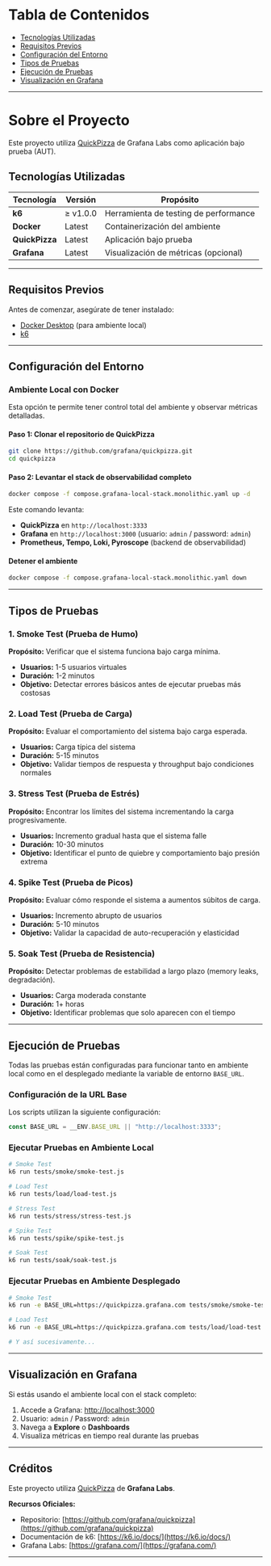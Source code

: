 # Tabla de Contenidos

- [Tecnologías Utilizadas](#tecnologías-utilizadas)
- [Requisitos Previos](#requisitos-previos)
- [Configuración del Entorno](#configuración-del-entorno)
- [Tipos de Pruebas](#tipos-de-pruebas)
- [Ejecución de Pruebas](#ejecución-de-pruebas)
- [Visualización en Grafana](#visualización-en-grafana)

---

# Sobre el Proyecto

Este proyecto utiliza [QuickPizza](https://github.com/grafana/quickpizza) de Grafana Labs como aplicación bajo prueba (AUT).

## Tecnologías Utilizadas

| Tecnología     | Versión  | Propósito                             |
| -------------- | -------- | ------------------------------------- |
| **k6**         | ≥ v1.0.0 | Herramienta de testing de performance |
| **Docker**     | Latest   | Containerización del ambiente         |
| **QuickPizza** | Latest   | Aplicación bajo prueba                |
| **Grafana**    | Latest   | Visualización de métricas (opcional)  |

---

## Requisitos Previos

Antes de comenzar, asegúrate de tener instalado:

- [Docker Desktop](https://www.docker.com/products/docker-desktop) (para ambiente local)
- [k6](https://k6.io/docs/getting-started/installation/)

---

## Configuración del Entorno

### Ambiente Local con Docker

Esta opción te permite tener control total del ambiente y observar métricas detalladas.

#### Paso 1: Clonar el repositorio de QuickPizza

```bash
git clone https://github.com/grafana/quickpizza.git
cd quickpizza
```

#### Paso 2: Levantar el stack de observabilidad completo

```bash
docker compose -f compose.grafana-local-stack.monolithic.yaml up -d
```

Este comando levanta:

- **QuickPizza** en `http://localhost:3333`
- **Grafana** en `http://localhost:3000` (usuario: `admin` / password: `admin`)
- **Prometheus, Tempo, Loki, Pyroscope** (backend de observabilidad)

#### Detener el ambiente

```bash
docker compose -f compose.grafana-local-stack.monolithic.yaml down
```

---

## Tipos de Pruebas

### 1. **Smoke Test** (Prueba de Humo)

**Propósito:** Verificar que el sistema funciona bajo carga mínima.

- **Usuarios:** 1-5 usuarios virtuales
- **Duración:** 1-2 minutos
- **Objetivo:** Detectar errores básicos antes de ejecutar pruebas más costosas

### 2. **Load Test** (Prueba de Carga)

**Propósito:** Evaluar el comportamiento del sistema bajo carga esperada.

- **Usuarios:** Carga típica del sistema
- **Duración:** 5-15 minutos
- **Objetivo:** Validar tiempos de respuesta y throughput bajo condiciones normales

### 3. **Stress Test** (Prueba de Estrés)

**Propósito:** Encontrar los límites del sistema incrementando la carga progresivamente.

- **Usuarios:** Incremento gradual hasta que el sistema falle
- **Duración:** 10-30 minutos
- **Objetivo:** Identificar el punto de quiebre y comportamiento bajo presión extrema

### 4. **Spike Test** (Prueba de Picos)

**Propósito:** Evaluar cómo responde el sistema a aumentos súbitos de carga.

- **Usuarios:** Incremento abrupto de usuarios
- **Duración:** 5-10 minutos
- **Objetivo:** Validar la capacidad de auto-recuperación y elasticidad

### 5. **Soak Test** (Prueba de Resistencia)

**Propósito:** Detectar problemas de estabilidad a largo plazo (memory leaks, degradación).

- **Usuarios:** Carga moderada constante
- **Duración:** 1+ horas
- **Objetivo:** Identificar problemas que solo aparecen con el tiempo

---

## Ejecución de Pruebas

Todas las pruebas están configuradas para funcionar tanto en ambiente local como en el desplegado mediante la variable de entorno `BASE_URL`.

### Configuración de la URL Base

Los scripts utilizan la siguiente configuración:

```javascript
const BASE_URL = __ENV.BASE_URL || "http://localhost:3333";
```

### Ejecutar Pruebas en Ambiente Local

```bash
# Smoke Test
k6 run tests/smoke/smoke-test.js

# Load Test
k6 run tests/load/load-test.js

# Stress Test
k6 run tests/stress/stress-test.js

# Spike Test
k6 run tests/spike/spike-test.js

# Soak Test
k6 run tests/soak/soak-test.js
```

### Ejecutar Pruebas en Ambiente Desplegado

```bash
# Smoke Test
k6 run -e BASE_URL=https://quickpizza.grafana.com tests/smoke/smoke-test.js

# Load Test
k6 run -e BASE_URL=https://quickpizza.grafana.com tests/load/load-test.js

# Y así sucesivamente...
```

---

## Visualización en Grafana

Si estás usando el ambiente local con el stack completo:

1. Accede a Grafana: [http://localhost:3000](http://localhost:3000)
2. Usuario: `admin` / Password: `admin`
3. Navega a **Explore** o **Dashboards**
4. Visualiza métricas en tiempo real durante las pruebas

---

## Créditos

Este proyecto utiliza [QuickPizza](https://github.com/grafana/quickpizza) de **Grafana Labs**.

**Recursos Oficiales:**

- Repositorio: [https://github.com/grafana/quickpizza](https://github.com/grafana/quickpizza)
- Documentación de k6: [https://k6.io/docs/](https://k6.io/docs/)
- Grafana Labs: [https://grafana.com/](https://grafana.com/)

---
